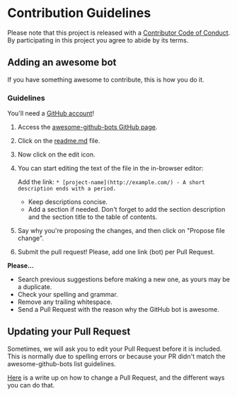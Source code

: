 # Contribution Guidelines

Please note that this project is released with a [Contributor Code of Conduct](CODE-OF-CONDUCT.md). By participating in this project you agree to abide by its terms.

## Adding an awesome bot

If you have something awesome to contribute, this is how you do it.

### Guidelines
You'll need a [GitHub account](https://github.com/join)!

1. Access the [awesome-github-bots GitHub page](https://github.com/mairieli/awesome-github-bots).
2. Click on the [readme.md](README.md) file.
3. Now click on the edit icon. 
4. You can start editing the text of the file in the in-browser editor:

   Add the link: `* [project-name](http://example.com/) - A short description ends with a period.`
   
   * Keep descriptions concise.
   * Add a section if needed. Don't forget to add the section description and the section title to the table of contents.
5. Say why you're proposing the changes, and then click on "Propose file change".
6. Submit the pull request! Please, add one link (bot) per Pull Request. 

**Please...**
- Search previous suggestions before making a new one, as yours may be a duplicate.
- Check your spelling and grammar.
- Remove any trailing whitespace.
- Send a Pull Request with the reason why the GitHub bot is awesome.

## Updating your Pull Request

Sometimes, we will ask you to edit your Pull Request before it is included. This is normally due to spelling errors or because your PR didn't match the awesome-github-bots list guidelines.

[Here](https://github.com/RichardLitt/knowledge/blob/master/github/amending-a-commit-guide.md) is a write up on how to change a Pull Request, and the different ways you can do that.

